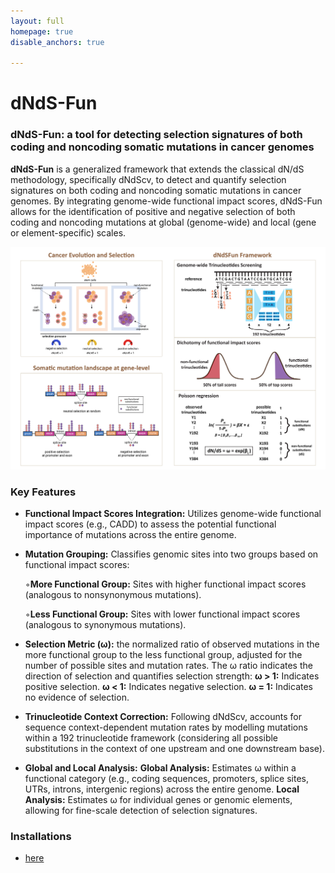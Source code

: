 ```yaml
---
layout: full
homepage: true
disable_anchors: true

---
```

# dNdS-Fun
### dNdS-Fun: a tool for detecting selection signatures of both coding and noncoding somatic mutations in cancer genomes
**dNdS-Fun** is a generalized framework that extends the classical dN/dS methodology, specifically dNdScv, to detect and quantify selection signatures on both coding and noncoding somatic mutations in cancer genomes. By integrating genome-wide functional impact scores, dNdS-Fun allows for the identification of positive and negative selection of both coding and noncoding mutations at global (genome-wide) and local (gene or element-specific) scales.

![iDEA\_pipeline](Overview2.jpg)

### Key Features
<!-- dNdS-Fun is a genome-wide `selection` detection algorithm, integrating established genome-wide functional impact scores into the conventional dN/dS framework for cancer genome study. dNdS-Fun significantly improves our understanding of selection in noncoding regions of cancer genomes, which account for more 98.5% of the genome than coding sequences. Similar to synonymous sites in dN/dS, dNdS-Fun define variants at the bottom 50% functional impact scores in whole genome, most of which are assumed selectively neutral, as nonfunctional class of sites to control background mutation rates; as nonsynonymous sites, other variants at the top 50% functional impact scores are defined as functional class of sites. Then, selection can be quantified as the ratio between the probability of a mutation occurring at either class of sites. To correct context-dependent effects of mutations, we also fit all 192 trinucleotide mutational types (all possible combinations for one base upstream and downstream from the mutant base in either transcribed or non-transcribed strand) in the model as previously described. 
-->

- **Functional Impact Scores Integration:** Utilizes genome-wide functional impact scores (e.g., CADD) to assess the potential functional importance of mutations across the entire genome.
- **Mutation Grouping:** Classifies genomic sites into two groups based on functional impact scores:

    ◦**More Functional Group:** Sites with higher functional impact scores (analogous to nonsynonymous mutations).

    ◦**Less Functional Group:** Sites with lower functional impact scores (analogous to synonymous mutations).

- **Selection Metric (ω):** the normalized ratio of observed mutations in the more functional group to the less functional group, adjusted for the number of possible sites and mutation rates. The ω ratio indicates the direction of selection and quantifies selection strength:
        **ω > 1:** Indicates positive selection.
        **ω < 1:** Indicates negative selection.
        **ω = 1:** Indicates no evidence of selection.
- **Trinucleotide Context Correction:** Following dNdScv, accounts for sequence context-dependent mutation rates by modelling mutations within a 192 trinucleotide framework (considering all possible substitutions in the context of one upstream and one downstream base).
- **Global and Local Analysis:**
        **Global Analysis:** Estimates ω within a functional category (e.g., coding sequences, promoters, splice sites, UTRs, introns, intergenic regions) across the entire genome.
        **Local Analysis:** Estimates ω for individual genes or genomic elements, allowing for fine-scale detection of selection signatures.



### Installations
* [here](https://jianyanglab.github.io/dNdS-Fun/documentation/02_installation.html)

<!-- ### Example analysis
* [Example](https://jianyanglab.github.io/dNdS-Fun/documentation/04_Example.html) -->

